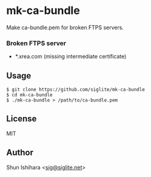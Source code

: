 # mk-ca-bundle
Make ca-bundle.pem for broken FTPS servers.

### Broken FTPS server

- \*.xrea.com (missing intermediate certificate)

## Usage

```
$ git clone https://github.com/siglite/mk-ca-bundle
$ cd mk-ca-bundle
$ ./mk-ca-bundle > /path/to/ca-bundle.pem
```

## License

MIT

## Author

Shun Ishihara <<sig@siglite.net>>
